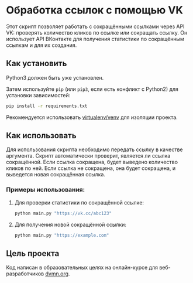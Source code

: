 
# Обработка ссылок с помощью VK

Этот скрипт позволяет работать с сокращёнными ссылками через API VK: проверять количество кликов по ссылке или сокращать ссылку. Он использует API ВКонтакте для получения статистики по сокращённым ссылкам и для их создания.

## Как установить

Python3 должен быть уже установлен.

Затем используйте `pip` (или `pip3`, если есть конфликт с Python2) для установки зависимостей:

```bash
pip install -r requirements.txt
```

Рекомендуется использовать [virtualenv/venv](https://docs.python.org/3/library/venv.html) для изоляции проекта.

## Как использовать

Для использования скрипта необходимо передать ссылку в качестве аргумента. Скрипт автоматически проверит, является ли ссылка сокращённой. Если ссылка сокращена, будет выведено количество кликов по ней. Если ссылка не сокращена, она будет сокращена, и выведется новая сокращённая ссылка.

### Примеры использования:

1. Для проверки статистики по сокращённой ссылке:
    ```bash
    python main.py "https://vk.cc/abc123"
    ```

2. Для получения новой сокращённой ссылки:
    ```bash
    python main.py "https://example.com"
    ```

## Цель проекта

Код написан в образовательных целях на онлайн-курсе для веб-разработчиков [dvmn.org](https://dvmn.org/).
